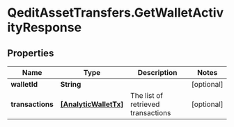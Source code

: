 # QeditAssetTransfers.GetWalletActivityResponse

## Properties
Name | Type | Description | Notes
------------ | ------------- | ------------- | -------------
**walletId** | **String** |  | [optional] 
**transactions** | [**[AnalyticWalletTx]**](AnalyticWalletTx.md) | The list of retrieved transactions | [optional] 


